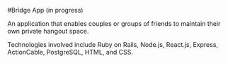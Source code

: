 #Bridge App (in progress)

An application that enables couples or groups of friends to maintain their own private hangout space.

Technologies involved include Ruby on Rails, Node.js, React.js, Express, ActionCable, PostgreSQL, HTML, and CSS.   
